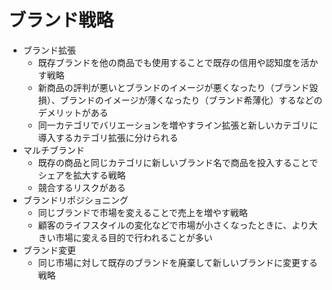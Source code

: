 # ブランド戦略

- ブランド拡張
    - 既存ブランドを他の商品でも使用することで既存の信用や認知度を活かす戦略
    - 新商品の評判が悪いとブランドのイメージが悪くなったり（ブランド毀損）、ブランドのイメージが薄くなったり（ブランド希薄化）するなどのデメリットがある
    - 同一カテゴリでバリエーションを増やすライン拡張と新しいカテゴリに導入するカテゴリ拡張に分けられる
- マルチブランド
    - 既存の商品と同じカテゴリに新しいブランド名で商品を投入することでシェアを拡大する戦略
    - 競合するリスクがある
- ブランドリポジショニング
    - 同じブランドで市場を変えることで売上を増やす戦略
    - 顧客のライフスタイルの変化などで市場が小さくなったときに、より大きい市場に変える目的で行われることが多い
- ブランド変更
    - 同じ市場に対して既存のブランドを廃棄して新しいブランドに変更する戦略
